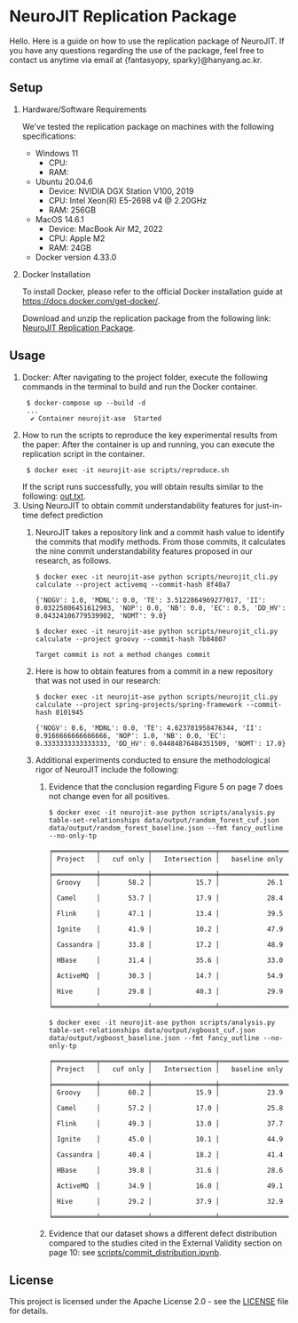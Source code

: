 # NeuroJIT Replication Package

Hello. Here is a guide on how to use the replication package of NeuroJIT. If you have any questions regarding the use of the package, feel free to contact us anytime via email at {fantasyopy, sparky}@hanyang.ac.kr.

## Setup

1. Hardware/Software Requirements

    We've tested the replication package on machines with the following specifications:
    - Windows 11
      - CPU: 
      - RAM:
    - Ubuntu 20.04.6
      - Device: NVIDIA DGX Station V100, 2019
      - CPU: Intel Xeon(R) E5-2698 v4 @ 2.20GHz
      - RAM: 256GB
    - MacOS 14.6.1
      - Device: MacBook Air M2, 2022
      - CPU: Apple M2
      - RAM: 24GB
    - Docker version 4.33.0 
2. Docker Installation

    To install Docker, please refer to the official Docker installation guide at https://docs.docker.com/get-docker/.
    
    Download and unzip the replication package from the following link: [NeuroJIT Replication Package](zenodo_link).

## Usage

1. Docker: After navigating to the project folder, execute the following commands in the terminal to build and run the Docker container.
   ```Shell
    $ docker-compose up --build -d
    ...
     ✔ Container neurojit-ase  Started
    ```
2. How to run the scripts to reproduce the key experimental results from the paper: After the container is up and running, you can execute the replication script in the container.
   ```Shell
    $ docker exec -it neurojit-ase scripts/reproduce.sh
    ```
    If the script runs successfully, you will obtain results similar to the following: [out.txt](./out.txt).
3. Using NeuroJIT to obtain commit understandability features for just-in-time defect prediction
   1. NeuroJIT takes a repository link and a commit hash value to identify the commits that modify methods. From those commits, it calculates the nine commit understandability features proposed in our research, as follows.
   
        ```Shell
        $ docker exec -it neurojit-ase python scripts/neurojit_cli.py calculate --project activemq --commit-hash 8f40a7

        {'NOGV': 1.0, 'MDNL': 0.0, 'TE': 3.5122864969277017, 'II': 0.03225806451612903, 'NOP': 0.0, 'NB': 0.0, 'EC': 0.5, 'DD_HV': 0.04324106779539902, 'NOMT': 9.0}
        
        $ docker exec -it neurojit-ase python scripts/neurojit_cli.py calculate --project groovy --commit-hash 7b84807
        
        Target commit is not a method changes commit
        ```

    2. Here is how to obtain features from a commit in a new repository that was not used in our research:
        ```Shell
        $ docker exec -it neurojit-ase python scripts/neurojit_cli.py calculate --project spring-projects/spring-framework --commit-hash 0101945

        {'NOGV': 0.6, 'MDNL': 0.0, 'TE': 4.623781958476344, 'II': 0.9166666666666666, 'NOP': 1.0, 'NB': 0.0, 'EC': 0.3333333333333333, 'DD_HV': 0.04484876484351509, 'NOMT': 17.0}
        ```
    3. Additional experiments conducted to ensure the methodological rigor of NeuroJIT include the following:
       1. Evidence that the conclusion regarding Figure 5 on page 7 does not change even for all positives.

            ```Shell
            $ docker exec -it neurojit-ase python scripts/analysis.py table-set-relationships data/output/random_forest_cuf.json data/output/random_forest_baseline.json --fmt fancy_outline --no-only-tp

            ╒═══════════╤════════════╤════════════════╤═════════════════╕
            │ Project   │   cuf only │   Intersection │   baseline only │
            ╞═══════════╪════════════╪════════════════╪═════════════════╡
            │ Groovy    │       58.2 │           15.7 │            26.1 │
            │ Camel     │       53.7 │           17.9 │            28.4 │
            │ Flink     │       47.1 │           13.4 │            39.5 │
            │ Ignite    │       41.9 │           10.2 │            47.9 │
            │ Cassandra │       33.8 │           17.2 │            48.9 │
            │ HBase     │       31.4 │           35.6 │            33.0 │
            │ ActiveMQ  │       30.3 │           14.7 │            54.9 │
            │ Hive      │       29.8 │           40.3 │            29.9 │
            ╘═══════════╧════════════╧════════════════╧═════════════════╛

            $ docker exec -it neurojit-ase python scripts/analysis.py table-set-relationships data/output/xgboost_cuf.json data/output/xgboost_baseline.json --fmt fancy_outline --no-only-tp

            ╒═══════════╤════════════╤════════════════╤═════════════════╕
            │ Project   │   cuf only │   Intersection │   baseline only │
            ╞═══════════╪════════════╪════════════════╪═════════════════╡
            │ Groovy    │       60.2 │           15.9 │            23.9 │
            │ Camel     │       57.2 │           17.0 │            25.8 │
            │ Flink     │       49.3 │           13.0 │            37.7 │
            │ Ignite    │       45.0 │           10.1 │            44.9 │
            │ Cassandra │       40.4 │           18.2 │            41.4 │
            │ HBase     │       39.8 │           31.6 │            28.6 │
            │ ActiveMQ  │       34.9 │           16.0 │            49.1 │
            │ Hive      │       29.2 │           37.9 │            32.9 │
            ╘═══════════╧════════════╧════════════════╧═════════════════╛
            ```
         2. Evidence that our dataset shows a different defect distribution compared to the studies cited in the External Validity section on page 10: see [scripts/commit_distribution.ipynb](./scripts/commit_distribution.ipynb).

## License

This project is licensed under the Apache License 2.0 - see the [LICENSE](LICENSE) file for details.


